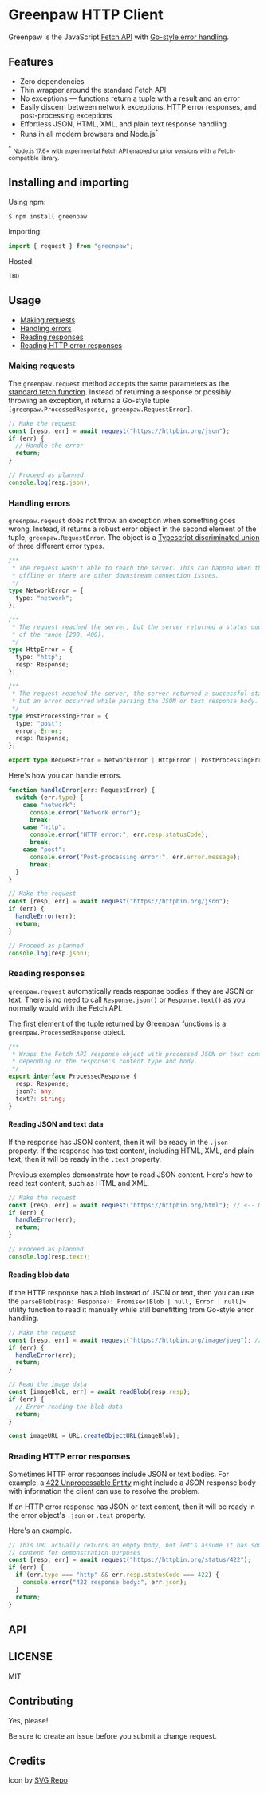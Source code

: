 # Greenpaw HTTP Client

Greenpaw is the JavaScript [Fetch API](https://developer.mozilla.org/en-US/docs/Web/API/Fetch_API)
with [Go-style error handling](https://go.dev/blog/error-handling-and-go).

## Features

- Zero dependencies
- Thin wrapper around the standard Fetch API
- No exceptions &mdash; functions return a tuple with a result and an error
- Easily discern between network exceptions, HTTP error responses, and post-processing exceptions
- Effortless JSON, HTML, XML, and plain text response handling
- Runs in all modern browsers and Node.js<sup>\*</sup>

<sup>\*</sup> <small>Node.js 17.6+ with experimental Fetch API enabled or prior
versions with a Fetch-compatible library.</small>

## Installing and importing

Using npm:

```shell
$ npm install greenpaw
```

Importing:

```typescript
import { request } from "greenpaw";
```

Hosted:

`TBD`

## Usage

- [Making requests](#making-requests)
- [Handling errors](#handling-errors)
- [Reading responses](#reading-responses)
- [Reading HTTP error responses](#reading-http-error-responses)

### Making requests

The `greenpaw.request` method accepts the same parameters as the [standard fetch
function](https://developer.mozilla.org/en-US/docs/Web/API/fetch). Instead of
returning a response or possibly throwing an exception, it returns a Go-style
tuple `[greenpaw.ProcessedResponse, greenpaw.RequestError]`.

```typescript
// Make the request
const [resp, err] = await request("https://httpbin.org/json");
if (err) {
  // Handle the error
  return;
}

// Proceed as planned
console.log(resp.json);
```

### Handling errors

`greenpaw.reqeust` does not throw an exception when something goes wrong.
Instead, it returns a robust error object in the second element of the tuple,
`greenpaw.RequestError`. The object is a [Typescript discriminated
union](https://www.typescriptlang.org/docs/handbook/typescript-in-5-minutes-func.html#discriminated-unions)
of three different error types.

```typescript
/**
 * The request wasn't able to reach the server. This can happen when the app is
 * offline or there are other downstream connection issues.
 */
type NetworkError = {
  type: "network";
};

/**
 * The request reached the server, but the server returned a status code outside
 * of the range [200, 400).
 */
type HttpError = {
  type: "http";
  resp: Response;
};

/**
 * The request reached the server, the server returned a successful status code,
 * but an error occurred while parsing the JSON or text response body.
 */
type PostProcessingError = {
  type: "post";
  error: Error;
  resp: Response;
};

export type RequestError = NetworkError | HttpError | PostProcessingError;
```

Here's how you can handle errors.

```typescript
function handleError(err: RequestError) {
  switch (err.type) {
    case "network":
      console.error("Network error");
      break;
    case "http":
      console.error("HTTP error:", err.resp.statusCode);
      break;
    case "post":
      console.error("Post-processing error:", err.error.message);
      break;
  }
}

// Make the request
const [resp, err] = await request("https://httpbin.org/json");
if (err) {
  handleError(err);
  return;
}

// Proceed as planned
console.log(resp.json);
```

### Reading responses

`greenpaw.request` automatically reads response bodies if they are JSON or text.
There is no need to call `Response.json()` or `Response.text()` as you normally
would with the Fetch API.

The first element of the tuple returned by Greenpaw functions is a
`greenpaw.ProcessedResponse` object.

```typescript
/**
 * Wraps the Fetch API response object with processed JSON or text content
 * depending on the response's content type and body.
 */
export interface ProcessedResponse {
  resp: Response;
  json?: any;
  text?: string;
}
```

#### Reading JSON and text data

If the response has JSON content, then it will be ready in the `.json` property.
If the response has text content, including HTML, XML, and plain text, then it
will be ready in the `.text` property.

Previous examples demonstrate how to read JSON content. Here's how to read text
content, such as HTML and XML.

```typescript
// Make the request
const [resp, err] = await request("https://httpbin.org/html"); // <-- Note the URL
if (err) {
  handleError(err);
  return;
}

// Proceed as planned
console.log(resp.text);
```

#### Reading blob data

If the HTTP response has a blob instead of JSON or text, then you can use the
`parseBlob(resp: Response): Promise<[Blob | null, Error | null]>` utility
function to read it manually while still benefitting from Go-style error
handling.

```typescript
// Make the request
const [resp, err] = await request("https://httpbin.org/image/jpeg"); // <-- Note the URL
if (err) {
  handleError(err);
  return;
}

// Read the image data
const [imageBlob, err] = await readBlob(resp.resp);
if (err) {
  // Error reading the blob data
  return;
}

const imageURL = URL.createObjectURL(imageBlob);
```

### Reading HTTP error responses

Sometimes HTTP error responses include JSON or text bodies. For example, a
[422 Unprocessable Entity](https://developer.mozilla.org/en-US/docs/Web/HTTP/Status/422)
might include a JSON response body with information the client can use to
resolve the problem.

If an HTTP error response has JSON or text content, then it will be ready
in the error object's `.json` or `.text` property.

Here's an example.

```typescript
// This URL actually returns an empty body, but let's assume it has some JSON
// content for demonstration purposes
const [resp, err] = await request("https://httpbin.org/status/422");
if (err) {
  if (err.type === "http" && err.resp.statusCode === 422) {
    console.error("422 response body:", err.json);
  }
  return;
}
```

## API

## LICENSE

MIT

## Contributing

Yes, please!

Be sure to create an issue before you submit a change request.

## Credits

Icon by [SVG Repo](https://www.svgrepo.com/svg/251871/animal-paw)
